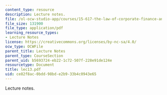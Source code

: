 ```yaml
---
content_type: resource
description: Lecture notes.
file: /ol-ocw-studio-app/courses/15-617-the-law-of-corporate-finance-and-financial-markets-spring-2004/ce82f8ac0bdd98bde2b933b4c0943e65_lec13.pdf
file_size: 131900
file_type: application/pdf
learning_resource_types:
- Lecture Notes
license: https://creativecommons.org/licenses/by-nc-sa/4.0/
ocw_type: OCWFile
parent_title: Lecture Notes
parent_type: CourseSection
parent_uid: b5693724-eb22-1c72-507f-228e91de124e
resourcetype: Document
title: lec13.pdf
uid: ce82f8ac-0bdd-98bd-e2b9-33b4c0943e65
---
```

Lecture notes.